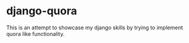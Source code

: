 # django-quora
This is an attempt to showcase my django skills by trying to implement quora like functionality.
